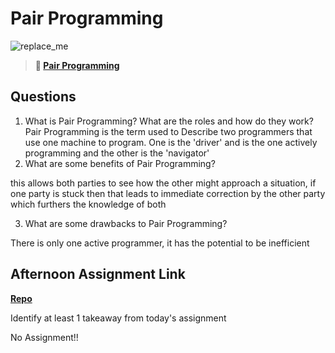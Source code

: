 # Pair Programming

![replace_me](https://codeworks.blob.core.windows.net/public/assets/img/illustrations/placeholder.svg)

> **📖 [Pair Programming](https://codeworksacademy.com/fs-student-guide/resources/wk7/01-Pair-Programming)**

## Questions

1. What is Pair Programming? What are the roles and how do they work?
Pair Programming is the term used to Describe two programmers that use one machine to program. One is the 'driver' and is the one actively programming and the other is the 'navigator'
2. What are some benefits of Pair Programming?

this allows both parties to see how the other might approach a situation, if one party is stuck then that leads to immediate correction by the other party which furthers the knowledge of both

3. What are some drawbacks to Pair Programming?

There is only one active programmer, it has the potential to be inefficient

## Afternoon Assignment Link

**[Repo](https://github.com/Tmontandon/)**

Identify at least 1 takeaway from today's assignment

No Assignment!!